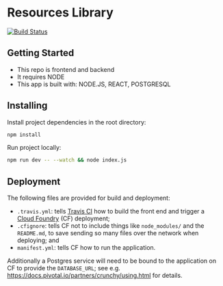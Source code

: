 # Resources Library

[![Build Status](https://travis-ci.org/yevhensydorov/resource-library.svg?branch=master)](https://travis-ci.org/yevhensydorov/resource-library)

## Getting Started

* This repo is frontend and backend
* It requires NODE
* This app is built with:
NODE.JS, 
REACT, 
POSTGRESQL

## Installing

Install project dependencies in the root directory:

```sh
npm install
```

Run project locally:

```sh
npm run dev -- --watch && node index.js
```

## Deployment

The following files are provided for build and deployment:

 - `.travis.yml`: tells [Travis CI] how to build the front end and trigger a [Cloud Foundry] (CF) deployment;
 - `.cfignore`: tells CF not to include things like `node_modules/` and the `README.md`, to save sending so many files over the network when deploying; and
 - `manifest.yml`: tells CF how to run the application.
 
Additionally a Postgres service will need to be bound to the application on CF to provide the `DATABASE_URL`; see e.g. https://docs.pivotal.io/partners/crunchy/using.html for details.
 
   [Cloud Foundry]: https://www.cloudfoundry.org/
   [Travis CI]: https://travis-ci.org/
